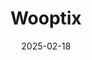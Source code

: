 ---  
layout: startup_page  
title: "Wooptix"  
id: "wooptix.com"  
permalink: "/wooptixwooptix.com02182025/"  
website: "https://wooptix.com/"  
funding_round: "Series C"  
funding_amount: "€10M"  
investors: "Samsung Venture Investment Corporation, Spanish Society for Technological Transformation (SETT), European Innovation Council Fund (EIC Fund), Intel Capital, MONDRAGON Corporation, TEL Venture Capital, Inc."  
about: "Wooptix is a leader in semiconductor metrology, using wavefront phase imaging technology to detect nanoscale defects in chips. Their flagship product, Phemet®, offers high resolution and fast measurement, improving production efficiency for major semiconductor manufacturers. The company's tools address the increasing demand for complex and miniaturized chips in the AI-driven semiconductor industry."  
markets: "Semiconductor, AI, Manufacturing"  
hq: "Tenerife, Spain"  
founded_year: "2014"  
linkedin: "https://www.linkedin.com/company/wooptix"  
twitter: "https://twitter.com/WooptixCorp"  
instagram: ""  
facebook: "https://www.facebook.com/wooptixcorporation"  
crunchbase: "https://www.crunchbase.com/organization/wooptix"  
pitchbook: "https://pitchbook.com/profiles/company/163412-11"  

date_display: "18-Feb-2025"  
date: "2025-02-18"

# SEO Optimization  
meta_title: "Wooptix - Series C Funding (€10M)"  
meta_description: "Wooptix, Wooptix is a leader in semiconductor metrology, using wavefront phase imaging technology to detect nanoscale defects in chips. Their flagship product,..."  
meta_keywords: "Wooptix, Semiconductor, AI, Manufacturing, Series C funding"  
canonical_url: "https://startup.projectstartups.com/wooptixwooptix.com02182025/"  
---